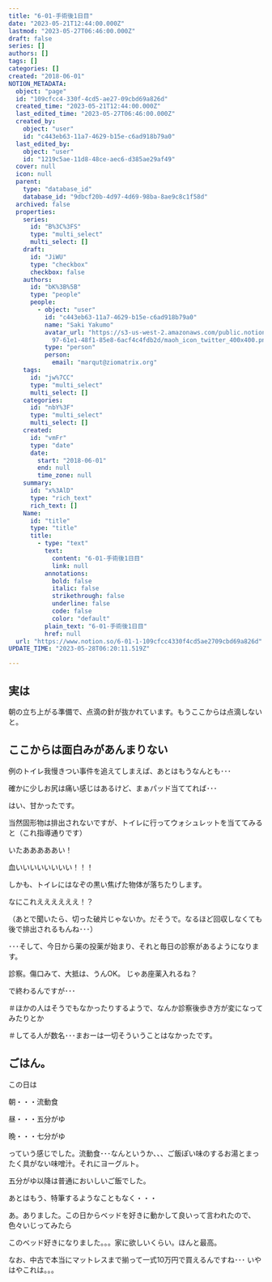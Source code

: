 ```yaml
---
title: "6-01-手術後1日目"
date: "2023-05-21T12:44:00.000Z"
lastmod: "2023-05-27T06:46:00.000Z"
draft: false
series: []
authors: []
tags: []
categories: []
created: "2018-06-01"
NOTION_METADATA:
  object: "page"
  id: "109cfcc4-330f-4cd5-ae27-09cbd69a826d"
  created_time: "2023-05-21T12:44:00.000Z"
  last_edited_time: "2023-05-27T06:46:00.000Z"
  created_by:
    object: "user"
    id: "c443eb63-11a7-4629-b15e-c6ad918b79a0"
  last_edited_by:
    object: "user"
    id: "1219c5ae-11d8-48ce-aec6-d385ae29af49"
  cover: null
  icon: null
  parent:
    type: "database_id"
    database_id: "9dbcf20b-4d97-4d69-98ba-8ae9c8c1f58d"
  archived: false
  properties:
    series:
      id: "B%3C%3FS"
      type: "multi_select"
      multi_select: []
    draft:
      id: "JiWU"
      type: "checkbox"
      checkbox: false
    authors:
      id: "bK%3B%5B"
      type: "people"
      people:
        - object: "user"
          id: "c443eb63-11a7-4629-b15e-c6ad918b79a0"
          name: "Saki Yakumo"
          avatar_url: "https://s3-us-west-2.amazonaws.com/public.notion-static.com/3ad1c4\
            97-61e1-48f1-85e8-6acf4c4fdb2d/maoh_icon_twitter_400x400.png"
          type: "person"
          person:
            email: "marqut@ziomatrix.org"
    tags:
      id: "jw%7CC"
      type: "multi_select"
      multi_select: []
    categories:
      id: "nbY%3F"
      type: "multi_select"
      multi_select: []
    created:
      id: "vmFr"
      type: "date"
      date:
        start: "2018-06-01"
        end: null
        time_zone: null
    summary:
      id: "x%3AlD"
      type: "rich_text"
      rich_text: []
    Name:
      id: "title"
      type: "title"
      title:
        - type: "text"
          text:
            content: "6-01-手術後1日目"
            link: null
          annotations:
            bold: false
            italic: false
            strikethrough: false
            underline: false
            code: false
            color: "default"
          plain_text: "6-01-手術後1日目"
          href: null
  url: "https://www.notion.so/6-01-1-109cfcc4330f4cd5ae2709cbd69a826d"
UPDATE_TIME: "2023-05-28T06:20:11.519Z"

---
```

<link rel="stylesheet" href="https://cdn.jsdelivr.net/npm/katex@0.16.2/dist/katex.min.css" integrity="sha384-bYdxxUwYipFNohQlHt0bjN/LCpueqWz13HufFEV1SUatKs1cm4L6fFgCi1jT643X" crossorigin="anonymous">


## 実は


朝の立ち上がる準備で、点滴の針が抜かれています。もうここからは点滴しないと。


## ここからは面白みがあんまりない


例のトイレ我慢きつい事件を追えてしまえば、あとはもうなんとも･･･


確かに少しお尻は痛い感じはあるけど、まぁパッド当ててれば･･･


はい、甘かったです。


当然固形物は排出されないですが、トイレに行ってウォシュレットを当ててみると（これ指導通りです）


いたあああああい！


血いいいいいいいい！！！


しかも、トイレにはなぞの黒い焦げた物体が落ちたりします。


なにこれええええええ！？


（あとで聞いたら、切った破片じゃないか。だそうで。なるほど回収しなくても後で排出されるもんね･･･）


･･･そして、今日から薬の投薬が始まり、それと毎日の診察があるようになります。


診察。傷口みて、大抵は、うんOK。 じゃあ座薬入れるね？


で終わるんですが･･･


＃ほかの人はそうでもなかったりするようで、なんか診察後歩き方が変になってみたりとか


＃してる人が数名･･･まおーは一切そういうことはなかったです。


## ごはん。


この日は


朝・・・流動食


昼・・・五分がゆ


晩・・・七分がゆ


っていう感じでした。流動食･･･なんというか、、、ご飯ぽい味のするお湯とまったく具がない味噌汁。それにヨーグルト。


五分がゆ以降は普通においしいご飯でした。


あとはもう、特筆するようなこともなく・・・


あ。ありました。この日からベッドを好きに動かして良いって言われたので、色々いじってみたら


このベッド好きになりました。。。家に欲しいくらい。ほんと最高。


なお、中古で本当にマットレスまで揃って一式10万円で買えるんですね･･･ いやはやこれは。。。

